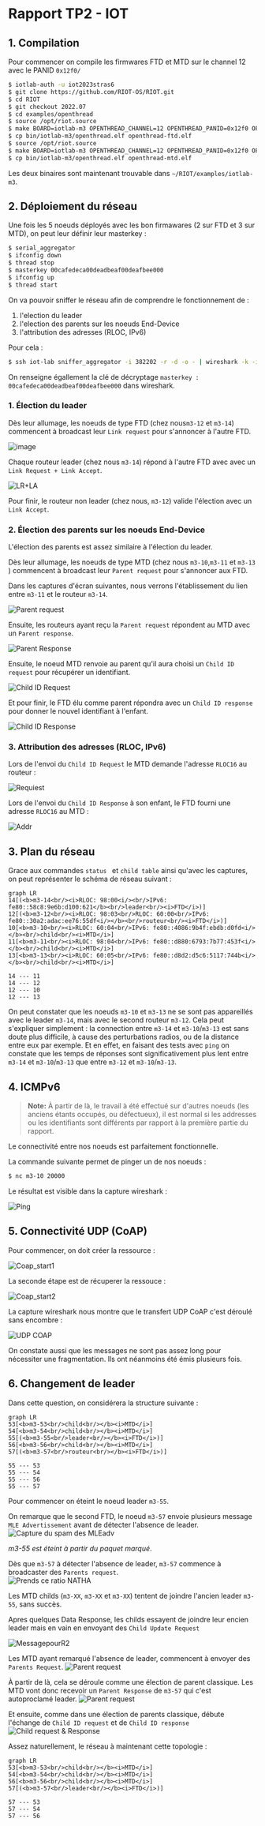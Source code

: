 # Rapport TP2 - IOT

## 1. Compilation

Pour commencer on compile les firmwares FTD et MTD sur le channel 12 avec le PANID `0x12f0/`

```bash
$ iotlab-auth -u iot2023stras6
$ git clone https://github.com/RIOT-OS/RIOT.git
$ cd RIOT
$ git checkout 2022.07
$ cd examples/openthread
$ source /opt/riot.source
$ make BOARD=iotlab-m3 OPENTHREAD_CHANNEL=12 OPENTHREAD_PANID=0x12f0 OPENTHREAD_TYPE=ftd
$ cp bin/iotlab-m3/openthread.elf openthread-ftd.elf
$ source /opt/riot.source
$ make BOARD=iotlab-m3 OPENTHREAD_CHANNEL=12 OPENTHREAD_PANID=0x12f0 OPENTHREAD_TYPE=mtd
$ cp bin/iotlab-m3/openthread.elf openthread-mtd.elf
```

Les deux binaires sont maintenant trouvable dans `~/RIOT/examples/iotlab-m3`.

## 2. Déploiement du réseau

Une fois les 5 noeuds déployés avec les bon firmawares (2 sur FTD et 3 sur MTD), on peut leur définir leur masterkey :

```bash
$ serial_aggregator
$ ifconfig down
$ thread stop 
$ masterkey 00cafedeca00deadbeaf00deafbee000
$ ifconfig up
$ thread start 
```

On va pouvoir sniffer le réseau afin de comprendre le fonctionnement de :

1. l'election du leader
2. l'election des parents sur les noeuds End-Device
3. l'attribution des adresses (RLOC, IPv6)

Pour cela :

```bash
$ ssh iot-lab sniffer_aggregator -i 382202 -r -d -o - | wireshark -k -i -
```

On renseigne égallement la clé de décryptage `masterkey : 00cafedeca00deadbeaf00deafbee000` dans wireshark. 

### 1. Élection du leader

Dès leur allumage, les noeuds de type FTD (chez nous`m3-12` et `m3-14`) commencent à broadcast leur `Link request` pour s'annoncer à l'autre FTD.

![image](../Capture/Link_request.png)

Chaque routeur leader (chez nous `m3-14`) répond à l'autre FTD avec avec un `Link Request + Link Accept`.

![LR+LA](../Capture/LR_LA.png)

Pour finir, le routeur non leader (chez nous, `m3-12`) valide l'élection avec un `Link Accept`. 

### 2. Élection des parents sur les noeuds End-Device

L'élection des parents est assez similaire à l'élection du leader. 

Dès leur allumage, les noeuds de type MTD (chez nous `m3-10`,`m3-11` et `m3-13` )  commencent à broadcast leur `Parent request` pour s'annoncer aux FTD.

Dans les captures d'écran suivantes, nous verrons l'établissement du lien entre `m3-11` et le routeur `m3-14`.

![Parent request](../Capture/Parent_request.png)

Ensuite, les routeurs ayant reçu la `Parent request` répondent au MTD avec un `Parent response`. 

![Parent Response](../Capture/Parent_Response.png)

Ensuite, le noeud MTD renvoie au parent qu'il aura choisi un `Child ID request` pour récupérer un identifiant. 

![Child ID Request](../Capture/ChidIDRequest.png)

Et pour finir, le FTD élu comme parent répondra avec un `Child ID response` pour donner le nouvel identifiant à l'enfant.

![Child ID Response](../Capture/ChildID_Response.png)

### 3. Attribution des adresses (RLOC, IPv6)

Lors de l'envoi du `Child ID Request` le MTD demande l'adresse `RLOC16` au routeur :

![Requiest](../Capture/Rloc16request.png)

Lors de l'envoi du `Child ID Response` à son enfant, le FTD fourni une adresse `RLOC16` au MTD :

![Addr](../Capture/RLOC16addr.png)

## 3. Plan du réseau

Grace aux commandes `status ` et `child table` ainsi qu'avec les captures, on peut représenter le schéma de réseau suivant :

```mermaid
graph LR
14[(<b>m3-14<br/><i>RLOC: 98:00<i/><br/>IPv6: fe80::58c8:9e6b:d100:621</b><br/>leader<br/><i>FTD</i>)]
12[(<b>m3-12<br/><i>RLOC: 98:03<br/>RLOC: 60:00<br/>IPv6: fe80::30a2:adac:ee76:55df<i/></b><br/>routeur<br/><i>FTD</i>)]
10[<b>m3-10<br/><i>RLOC: 60:04<br/>IPv6: fe80::4086:9b4f:ebdb:d0fd<i/></b><br/>child<br/><i>MTD</i>]
11[<b>m3-11<br/><i>RLOC: 98:04<br/>IPv6: fe80::d880:6793:7b77:453f<i/></b><br/>child<br/><i>MTD</i>]
13[<b>m3-13<br/><i>RLOC: 60:05<br/>IPv6: fe80::d8d2:d5c6:5117:744b<i/></b><br/>child<br/><i>MTD</i>]

14 --- 11
14 --- 12
12 --- 10
12 --- 13
```

On peut constater que les noeuds `m3-10` et `m3-13` ne se sont pas appareillés avec le leader `m3-14`, mais avec le second routeur `m3-12`. Cela peut s'expliquer simplement : la connection entre `m3-14` et  `m3-10`/`m3-13` est sans doute plus difficile, à cause des perturbations radios, ou de la distance entre eux par exemple. Et en effet, en faisant des tests avec `ping` on constate que les temps de réponses sont significativement plus lent entre `m3-14` et  `m3-10`/`m3-13`  que entre `m3-12` et  `m3-10`/`m3-13`.

## 4. ICMPv6

> **Note:** À partir de là, le travail à été effectué sur  d'autres noeuds (les anciens étants occupés, ou défectueux), il est normal si les addresses ou les identifiants sont différents par rapport à la première partie du rapport.

Le connectivité entre nos noeuds est parfaitement fonctionnelle. 

La commande suivante permet de pinger un de nos noeuds :

```bash
$ nc m3-10 20000
```

Le résultat est visible dans la capture wireshark :

![Ping](/Users/nderousseaux/code/tps/iot/tp2/Capture/Ping.png)


## 5. Connectivité UDP (CoAP)

Pour commencer, on doit créer la ressource :

![Coap_start1](/Users/nderousseaux/code/tps/iot/tp2/Capture/coap/start1.png)

La seconde étape est de récuperer la ressouce :

![Coap_start2](/Users/nderousseaux/code/tps/iot/tp2/Capture/coap/Start2.png)

La capture wireshark nous montre que le transfert UDP CoAP c'est déroulé sans encombre :

![UDP COAP](/Users/nderousseaux/code/tps/iot/tp2/Capture/coap/Udp_coap.png)

On constate aussi que les messages ne sont pas assez long pour nécessiter une fragmentation. Ils ont néanmoins été émis plusieurs fois.

## 6. Changement de leader

Dans cette question, on considérera la structure suivante :

```mermaid
graph LR
53[<b>m3-53<br/>child<br/></b><i>MTD</i>]
54[<b>m3-54<br/>child<br/></b><i>MTD</i>]
55[(<b>m3-55<br/>leader<br/></b><i>FTD</i>)]
56[<b>m3-56<br/>child<br/></b><i>MTD</i>]
57[(<b>m3-57<br/>routeur<br/></b><i>FTD</i>)]

55 --- 53
55 --- 54
55 --- 56
55 --- 57
```



Pour commencer on éteint le noeud leader `m3-55`.

On remarque que le second FTD, le noeud `m3-57` envoie plusieurs message  `MLE Advertissement` avant de détecter l'absence de leader. 
![Capture du spam des MLEadv](/Users/nderousseaux/code/tps/iot/tp2/Capture/Q6/Extinctionde55.png)

*m3-55 est éteint à partir du paquet marqué*. 

Dès que `m3-57` à détecter l'absence de leader, `m3-57` commence à broadcaster des `Parents request`.  
![Prends ce ratio NATHA](/Users/nderousseaux/code/tps/iot/tp2/Capture/Q6/Parent_req.png)

Les MTD childs (`m3-XX`, `m3-XX` et `m3-XX`) tentent de joindre l'ancien leader `m3-55`, sans succès.

Apres quelques Data Response, les childs essayent de joindre leur encien leader mais en vain en envoyant des `Child Update Request`

![MessagepourR2](../Capture/Q6/MesspourR2.png)

Les MTD ayant remarqué l'absence de leader, commencent à envoyer des `Parents Request`. 
![Parent request](../Capture/Q6/Parent_R.png)

À partir de là, cela se déroule comme une élection de parent classique. Les MTD vont donc recevoir un `Parent Response` de `m3-57` qui c'est autoproclamé leader.
![Parent request](../Capture/Q6/P_response.png)

Et ensuite, comme dans une élection de parents classique, débute l'échange de `Child ID request` et de  `Child ID response` 
![Child request & Response](/Users/nderousseaux/code/tps/iot/tp2/Capture/Q6/Child_Rs.png)

Assez naturellement, le réseau à maintenant cette topologie :

```mermaid
graph LR
53[<b>m3-53<br/>child<br/></b><i>MTD</i>]
54[<b>m3-54<br/>child<br/></b><i>MTD</i>]
56[<b>m3-56<br/>child<br/></b><i>MTD</i>]
57[(<b>m3-57<br/>leader<br/></b><i>FTD</i>)]

57 --- 53
57 --- 54
57 --- 56
```